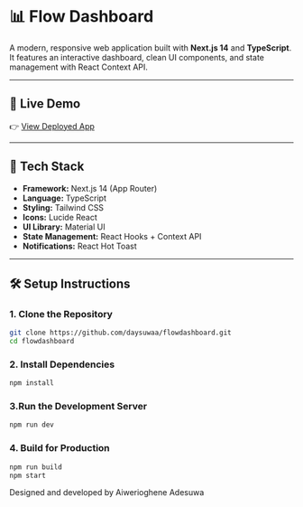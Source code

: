 # 📊 Flow Dashboard

A modern, responsive web application built with **Next.js 14** and **TypeScript**. It features an interactive dashboard, clean UI components, and state management with React Context API.

---

## 🚀 Live Demo

👉 [View Deployed App](https://flowdashboard-gamma.vercel.app/)

---

## 🧰 Tech Stack

- **Framework:** Next.js 14 (App Router)
- **Language:** TypeScript
- **Styling:** Tailwind CSS
- **Icons:** Lucide React
- **UI Library:** Material UI
- **State Management:** React Hooks + Context API
- **Notifications:** React Hot Toast

---

## 🛠️ Setup Instructions

### 1. Clone the Repository

```bash
git clone https://github.com/daysuwaa/flowdashboard.git
cd flowdashboard
```

### 2. Install Dependencies

```bash
npm install
```

### 3.Run the Development Server

```bash
npm run dev
```

### 4. Build for Production

```bash
npm run build
npm start
```

Designed and developed by Aiwerioghene Adesuwa
